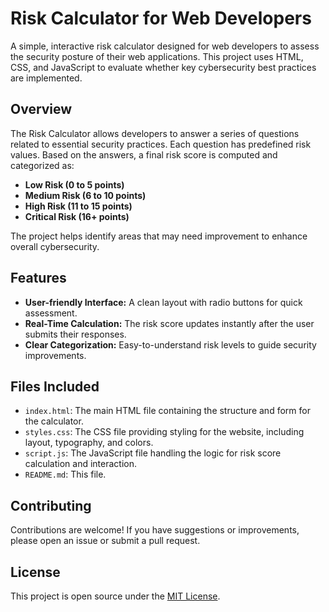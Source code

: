 # Risk Calculator for Web Developers

A simple, interactive risk calculator designed for web developers to assess the security posture of their web applications. This project uses HTML, CSS, and JavaScript to evaluate whether key cybersecurity best practices are implemented.

## Overview

The Risk Calculator allows developers to answer a series of questions related to essential security practices. Each question has predefined risk values. Based on the answers, a final risk score is computed and categorized as:

- **Low Risk (0 to 5 points)**
- **Medium Risk (6 to 10 points)**
- **High Risk (11 to 15 points)**
- **Critical Risk (16+ points)**

The project helps identify areas that may need improvement to enhance overall cybersecurity.

## Features

- **User-friendly Interface:** A clean layout with radio buttons for quick assessment.
- **Real-Time Calculation:** The risk score updates instantly after the user submits their responses.
- **Clear Categorization:** Easy-to-understand risk levels to guide security improvements.

## Files Included

- `index.html`: The main HTML file containing the structure and form for the calculator.
- `styles.css`: The CSS file providing styling for the website, including layout, typography, and colors.
- `script.js`: The JavaScript file handling the logic for risk score calculation and interaction.
- `README.md`: This file.

## Contributing

Contributions are welcome! If you have suggestions or improvements, please open an issue or submit a pull request.

## License

This project is open source under the [MIT License](LICENSE).
